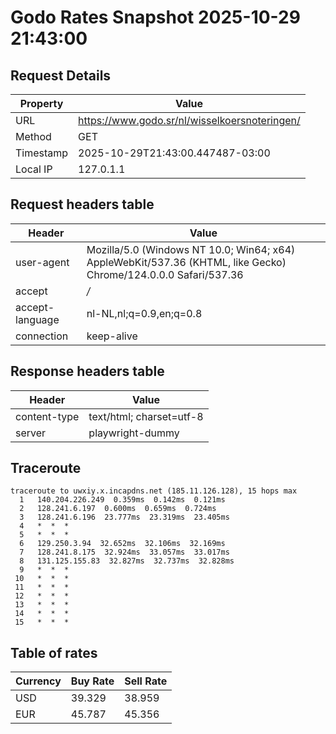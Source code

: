 # Godo Rates Snapshot 2025-10-29 21:43:00
## Request Details

| Property | Value |
|----------|-------|
| URL | https://www.godo.sr/nl/wisselkoersnoteringen/ |
| Method | GET |
| Timestamp | 2025-10-29T21:43:00.447487-03:00 |
| Local IP | 127.0.1.1 |
    
## Request headers table

| Header | Value |
|--------|-------|
| user-agent | Mozilla/5.0 (Windows NT 10.0; Win64; x64) AppleWebKit/537.36 (KHTML, like Gecko) Chrome/124.0.0.0 Safari/537.36 |
| accept | */* |
| accept-language | nl-NL,nl;q=0.9,en;q=0.8 |
| connection | keep-alive |

    
## Response headers table
| Header | Value |
|--------|-------|
| content-type | text/html; charset=utf-8 |
| server | playwright-dummy |

## Traceroute 

```
traceroute to uwxiy.x.incapdns.net (185.11.126.128), 15 hops max
  1   140.204.226.249  0.359ms  0.142ms  0.121ms 
  2   128.241.6.197  0.600ms  0.659ms  0.724ms 
  3   128.241.6.196  23.777ms  23.319ms  23.405ms 
  4   *  *  * 
  5   *  *  * 
  6   129.250.3.94  32.652ms  32.106ms  32.169ms 
  7   128.241.8.175  32.924ms  33.057ms  33.017ms 
  8   131.125.155.83  32.827ms  32.737ms  32.828ms 
  9   *  *  * 
 10   *  *  * 
 11   *  *  * 
 12   *  *  * 
 13   *  *  * 
 14   *  *  * 
 15   *  *  * 

```


## Table of rates

| Currency | Buy Rate | Sell Rate |
|----------|----------|-----------|
| USD | 39.329 | 38.959 |
| EUR | 45.787 | 45.356 |
